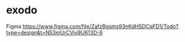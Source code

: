 # exodo
Figma https://www.figma.com/file/ZafzBgsms93nKdHSDCqFD1/Todo?type=design&t=N53mUrCViy9U613D-6
